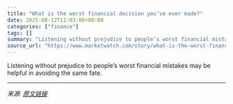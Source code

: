 ```yaml
---
title: "What is the worst financial decision you’ve ever made?"
date: 2025-08-12T11:03:00+08:00
categories: ["finance"]
tags: []
summary: "Listening without prejudice to people’s worst financial mistakes may be helpful in avoiding the same fate."
source_url: "https://www.marketwatch.com/story/what-is-the-worst-financial-decision-youve-ever-made-02314556?mod=mw_rss_topstories"
---
```


Listening without prejudice to people’s worst financial mistakes may be helpful in avoiding the same fate.

---

*来源: [原文链接](https://www.marketwatch.com/story/what-is-the-worst-financial-decision-youve-ever-made-02314556?mod=mw_rss_topstories)*

